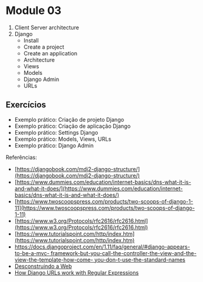 # Module 03

1. Client Server architecture 
2. Django
   - Install
   - Create a project
   - Create an application
   - Architecture
   - Views
   - Models
   - Django Admin
   - URLs


## Exercícios

* Exemplo prático: Criação de projeto Django
* Exemplo prático: Criação de aplicação Django
* Exemplo prático: Settings Django
* Exemplo prático: Models, Views, URLs
* Exemplo prático: Django Admin


Referências:

* [https://djangobook.com/mdj2-django-structure/](https://djangobook.com/mdj2-django-structure/)
* [https://www.dummies.com/education/internet-basics/dns-what-it-is-and-what-it-does/](https://www.dummies.com/education/internet-basics/dns-what-it-is-and-what-it-does/)
* [https://www.twoscoopspress.com/products/two-scoops-of-django-1-11](https://www.twoscoopspress.com/products/two-scoops-of-django-1-11)
* [https://www.w3.org/Protocols/rfc2616/rfc2616.html](https://www.w3.org/Protocols/rfc2616/rfc2616.html)
* [https://www.tutorialspoint.com/http/index.htm](https://www.tutorialspoint.com/http/index.htm)
* [https://docs.djangoproject.com/en/1.11/faq/general/#django-appears-to-be-a-mvc-
framework-but-you-call-the-controller-the-view-and-the-view-the-template-how-come-
you-don-t-use-the-standard-names](https://docs.djangoproject.com/en/1.11/faq/general/#django-appears-to-be-a-mvc-framework-but-you-call-the-controller-the-view-and-the-view-the-template-how-come-you-don-t-use-the-standard-names)
* [Desconstruindo a Web](https://www.casadocodigo.com.br/products/livro-desconstruindo-web)
* [How Django URLs work with Regular Expressions](https://www.youtube.com/watch?v=8rExil_EWtk)